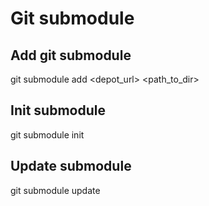 Git submodule
=============

Add git submodule
-----------------
 git submodule add <depot_url> <path_to_dir>

Init submodule
--------------
 git submodule init

Update submodule
----------------
 git submodule update
